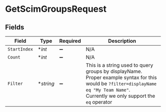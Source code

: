 # GetScimGroupsRequest


## Fields

| Field                                                                                                                                                                                              | Type                                                                                                                                                                                               | Required                                                                                                                                                                                           | Description                                                                                                                                                                                        |
| -------------------------------------------------------------------------------------------------------------------------------------------------------------------------------------------------- | -------------------------------------------------------------------------------------------------------------------------------------------------------------------------------------------------- | -------------------------------------------------------------------------------------------------------------------------------------------------------------------------------------------------- | -------------------------------------------------------------------------------------------------------------------------------------------------------------------------------------------------- |
| `StartIndex`                                                                                                                                                                                       | **int*                                                                                                                                                                                             | :heavy_minus_sign:                                                                                                                                                                                 | N/A                                                                                                                                                                                                |
| `Count`                                                                                                                                                                                            | **int*                                                                                                                                                                                             | :heavy_minus_sign:                                                                                                                                                                                 | N/A                                                                                                                                                                                                |
| `Filter`                                                                                                                                                                                           | **string*                                                                                                                                                                                          | :heavy_minus_sign:                                                                                                                                                                                 | This is a string used to query groups by displayName.<br/>        Proper example syntax for this would be `?filter=displayName eq "My Team Name"`.<br/>        Currently we only support the `eq` operator |